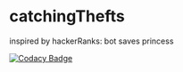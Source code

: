 # catchingThefts
inspired by hackerRanks: bot saves princess

[![Codacy Badge](https://api.codacy.com/project/badge/Grade/1c03852d858e4da4baceedbed2560a11)](https://www.codacy.com/app/corycoffee/catchingThefts?utm_source=github.com&amp;utm_medium=referral&amp;utm_content=corycoffee/catchingThefts&amp;utm_campaign=Badge_Grade)
